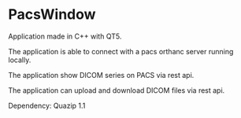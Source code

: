 # PacsWindow

Application made in C++ with QT5.

The application is able to connect with a pacs orthanc server running locally.

The application show DICOM series on PACS via rest api.

The application can upload and download DICOM files via rest api.

Dependency:
Quazip 1.1
